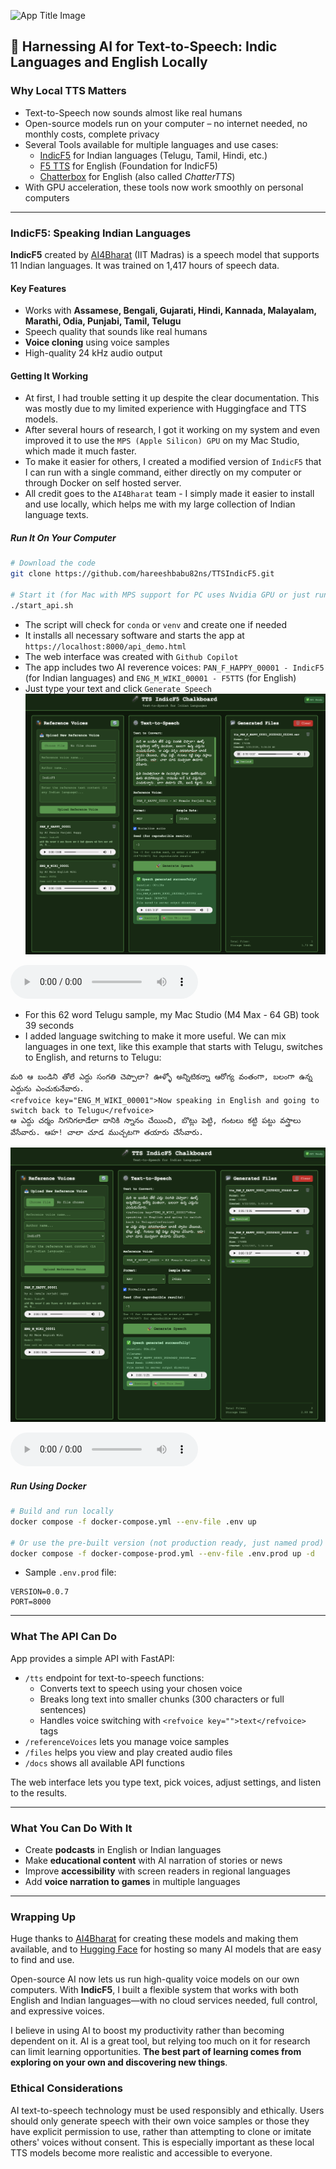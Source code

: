 ![App Title Image](robot_talking_on_human_instructions_title_img.png)

## 🚀 Harnessing AI for Text-to-Speech: Indic Languages and English Locally

### Why Local TTS Matters

- Text-to-Speech now sounds almost like real humans
- Open-source models run on your computer – no internet needed, no monthly costs, complete privacy
- Several Tools available for multiple languages and use cases:
  - [IndicF5](https://github.com/AI4Bharat/IndicF5) for Indian languages (Telugu, Tamil, Hindi, etc.)
  - [F5 TTS](https://github.com/SWivid/F5-TTS) for English (Foundation for IndicF5)
  - [Chatterbox](https://github.com/resemble-ai/chatterbox) for English (also called _ChatterTTS_)
- With GPU acceleration, these tools now work smoothly on personal computers

---

### IndicF5: Speaking Indian Languages

**IndicF5** created by [AI4Bharat](https://ai4bharat.iitm.ac.in/) (IIT Madras) is a speech model that supports 11 Indian languages. It was trained on 1,417 hours of speech data.

#### Key Features

- Works with **Assamese, Bengali, Gujarati, Hindi, Kannada, Malayalam, Marathi, Odia, Punjabi, Tamil, Telugu**
- Speech quality that sounds like real humans
- **Voice cloning** using voice samples
- High-quality 24 kHz audio output

#### Getting It Working

- At first, I had trouble setting it up despite the clear documentation. This was mostly due to my limited experience with Huggingface and TTS models.
- After several hours of research, I got it working on my system and even improved it to use the `MPS (Apple Silicon) GPU` on my Mac Studio, which made it much faster.
- To make it easier for others, I created a modified version of `IndicF5` that I can run with a single command, either directly on my computer or through Docker on self hosted server.
- All credit goes to the `AI4Bharat` team - I simply made it easier to install and use locally, which helps me with my large collection of Indian language texts.

##### Run It On Your Computer

```bash
# Download the code
git clone https://github.com/hareeshbabu82ns/TTSIndicF5.git

# Start it (for Mac with MPS support for PC uses Nvidia GPU or just runs on CPU)
./start_api.sh
```

- The script will check for `conda` or `venv` and create one if needed
- It installs all necessary software and starts the app at `https://localhost:8000/api_demo.html`
- The web interface was created with `Github Copilot`
- The app includes two AI reverence voices: `PAN_F_HAPPY_00001 - IndicF5` (for Indian languages) and `ENG_M_WIKI_00001 - F5TTS` (for English)
- Just type your text and click `Generate Speech`
![App Screen Telugu](01_app_screen_telugu.png)
<audio controls>
  <source src="01_tts_gen_telugu.wav" type="audio/wav">
  Your browser does not support the audio element.
</audio>

- For this 62 word Telugu sample, my Mac Studio (M4 Max - 64 GB) took 39 seconds
- I added language switching to make it more useful. We can mix languages in one text, like this example that starts with Telugu, switches to English, and returns to Telugu:

```
మరి ఆ బండిని తోలే ఎద్దు సంగతి చెప్పాలా? ఊళ్ళో అన్నిటికన్నా ఆరోగ్య వంతంగా, బలంగా ఉన్న ఎద్దును ఎంచుకునేవారు.
<refvoice key="ENG_M_WIKI_00001">Now speaking in English and going to switch back to Telugu</refvoice>
ఆ ఎద్దు చర్మం నిగనిగలాడేలా దానికి స్నానం చేయించి, బొట్లు పెట్టి, గంటలు కట్టి పట్టు వస్త్రాలు వేసేవారు. ఆహ! చాలా చూడ ముచ్చటగా తయారు చేసేవారు.
```

![App Screen Telugu-English](02_app_screen_telugu_english.png)

<audio controls>
  <source src="02_tts_gen_tel_eng_switch.wav" type="audio/wav">
  Your browser does not support the audio element.
</audio>

##### Run Using Docker

```bash
# Build and run locally
docker compose -f docker-compose.yml --env-file .env up

# Or use the pre-built version (not production ready, just named prod)
docker compose -f docker-compose-prod.yml --env-file .env.prod up -d
```

- Sample `.env.prod` file:

```env
VERSION=0.0.7
PORT=8000
```

---

### What The API Can Do

App provides a simple API with FastAPI:

- `/tts` endpoint for text-to-speech functions:
  - Converts text to speech using your chosen voice
  - Breaks long text into smaller chunks (300 characters or full sentences)
  - Handles voice switching with `<refvoice key="">text</refvoice>` tags
- `/referenceVoices` lets you manage voice samples
- `/files` helps you view and play created audio files
- `/docs` shows all available API functions

The web interface lets you type text, pick voices, adjust settings, and listen to the results.

---

### What You Can Do With It

- Create **podcasts** in English or Indian languages
- Make **educational content** with AI narration of stories or news
- Improve **accessibility** with screen readers in regional languages
- Add **voice narration to games** in multiple languages

---

### Wrapping Up

Huge thanks to [AI4Bharat](https://ai4bharat.iitm.ac.in/) for creating these models and making them available, and to [Hugging Face](https://huggingface.co/) for hosting so many AI models that are easy to find and use.

Open-source AI now lets us run high-quality voice models on our own computers. With **IndicF5**, I built a flexible system that works with both English and Indian languages—with no cloud services needed, full control, and expressive voices.

I believe in using AI to boost my productivity rather than becoming dependent on it. AI is a great tool, but relying too much on it for research can limit learning opportunities. **The best part of learning comes from exploring on your own and discovering new things**.

### Ethical Considerations

AI text-to-speech technology must be used responsibly and ethically. Users should only generate speech with their own voice samples or those they have explicit permission to use, rather than attempting to clone or imitate others' voices without consent. This is especially important as these local TTS models become more realistic and accessible to everyone.
